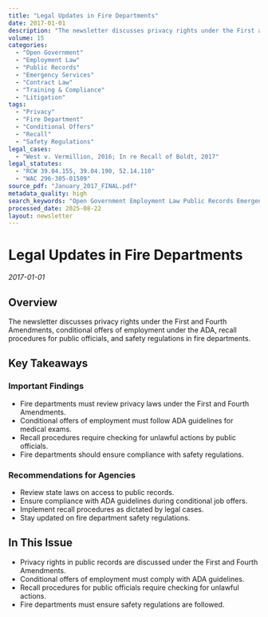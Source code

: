 ```yaml
---
title: "Legal Updates in Fire Departments"
date: 2017-01-01
description: "The newsletter discusses privacy rights under the First and Fourth Amendments, conditional offers of employment under the ADA, recall procedures for public officials, and safety regulations in fire departments."
volume: 15
categories:
  - "Open Government"
  - "Employment Law"
  - "Public Records"
  - "Emergency Services"
  - "Contract Law"
  - "Training & Compliance"
  - "Litigation"
tags:
  - "Privacy"
  - "Fire Department"
  - "Conditional Offers"
  - "Recall"
  - "Safety Regulations"
legal_cases:
  - "West v. Vermillion, 2016; In re Recall of Boldt, 2017"
legal_statutes:
  - "RCW 39.04.155, 39.04.190, 52.14.110"
  - "WAC 296-305-01509"
source_pdf: "January_2017_FINAL.pdf"
metadata_quality: high
search_keywords: "Open Government Employment Law Public Records Emergency Services Contract Law Training & Compliance Litigation..."
processed_date: 2025-08-22
layout: newsletter
---
```


# Legal Updates in Fire Departments

*2017-01-01*

## Overview

The newsletter discusses privacy rights under the First and Fourth Amendments, conditional offers of employment under the ADA, recall procedures for public officials, and safety regulations in fire departments.

## Key Takeaways

### Important Findings

- Fire departments must review privacy laws under the First and Fourth Amendments.
- Conditional offers of employment must follow ADA guidelines for medical exams.
- Recall procedures require checking for unlawful actions by public officials.
- Fire departments should ensure compliance with safety regulations.

### Recommendations for Agencies

- Review state laws on access to public records.
- Ensure compliance with ADA guidelines during conditional job offers.
- Implement recall procedures as dictated by legal cases.
- Stay updated on fire department safety regulations.

## In This Issue

- Privacy rights in public records are discussed under the First and Fourth Amendments.
- Conditional offers of employment must comply with ADA guidelines.
- Recall procedures for public officials require checking for unlawful actions.
- Fire departments must ensure safety regulations are followed.

